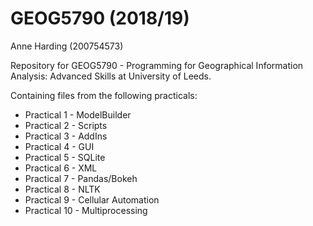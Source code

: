 # GEOG5790 (2018/19)
Anne Harding (200754573)

Repository for GEOG5790 - Programming for Geographical Information Analysis: Advanced Skills at University of Leeds.

Containing files from the following practicals:
- Practical 1 - ModelBuilder
- Practical 2 - Scripts
- Practical 3 - AddIns
- Practical 4 - GUI
- Practical 5 - SQLite 
- Practical 6 - XML
- Practical 7 - Pandas/Bokeh
- Practical 8 - NLTK
- Practical 9 - Cellular Automation
- Practical 10 - Multiprocessing
